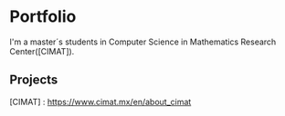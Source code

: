 # Portfolio

I'm a master´s students in Computer Science in Mathematics Research Center([CIMAT]).

## Projects

[CIMAT] : https://www.cimat.mx/en/about_cimat